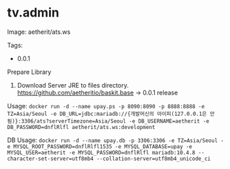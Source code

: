 # tv.admin
 
Image: aetherit/ats.ws

Tags:
- 0.0.1

Prepare Library
1. Download Server JRE to files directory.
    https://github.com/aetheritio/baskit.base -> 0.0.1 release
   
    

Usage:
`docker run -d --name upay.ps
  -p 8090:8090
  -p 8888:8888
  -e TZ=Asia/Seoul
  -e DB_URL=jdbc:mariadb://{개발머신의 아이피(127.0.0.1은 안됨)}:3306/ats?serverTimezone=Asia/Seoul
  -e DB_USERNAME=aetherit
  -e DB_PASSWORD=dnflRlfl
  aetherit/ats.ws:development`
  
DB Usage:
`docker run -d --name upay.db
 -p 3306:3306
 -e TZ=Asia/Seoul
 -e MYSQL_ROOT_PASSWORD=dnflRlfl1535
 -e MYSQL_DATABASE=upay
 -e MYSQL_USER=aetherit
 -e MYSQL_PASSWORD=dnflRlfl
 mariadb:10.4.8
 --character-set-server=utf8mb4
 --collation-server=utf8mb4_unicode_ci`
 